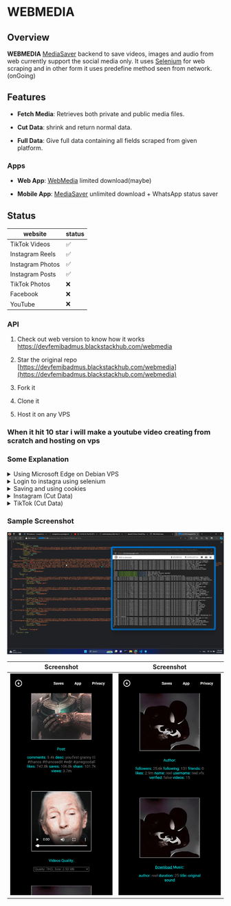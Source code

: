 # WEBMEDIA

## Overview

**WEBMEDIA** [MediaSaver](https://github.com/devfemibadmus/mediasaver) backend to save videos, images and audio from web currently support the social media only. It uses [Selenium](https://github.com/SeleniumHQ/selenium) for web scraping and in other form it uses predefine method seen from network. (onGoing)


## Features

-  **Fetch Media**: Retrieves both private and public media files.

-  **Cut Data**: shrink and return normal data.

-  **Full Data**: Give full data containing all fields scraped from given platform.


### Apps

-  **Web App**: [WebMedia](https://devfemibadmus.blackstackhub.com/webmedia) limited download(maybe)

-  **Mobile App**: [MediaSaver](https://github.com/devfemibadmus/mediasaver) unlimited download + WhatsApp status saver
  

## Status
|website| status |
|--|--|
| TikTok Videos |✅|
| Instagram Reels |✅|
| Instagram Photos |✅|
| Instagram Posts |✅|
| TikTok Photos |❌|
| Facebook|❌|
| YouTube|❌|


### API


1. Check out web version to know how it works https://devfemibadmus.blackstackhub.com/webmedia

1. Star the original repo [https://devfemibadmus.blackstackhub.com/webmedia](https://devfemibadmus.blackstackhub.com/webmedia)

2. Fork it

3. Clone it

4. Host it on any VPS

### When it hit 10 star i will make a youtube video creating from scratch and hosting on vps

### Some Explanation

<details>
<summary>Using Microsoft Edge on Debian VPS</summary>

1. **Familiarize Yourself with Edge WebDriver and Selenium**

   Before proceeding, you might want to check out these issues on GitHub related to Edge WebDriver:
   - [No latest stable release for Linux · Issue #156](https://github.com/MicrosoftEdge/EdgeWebDriver/issues/156)
   - [How to determine the correct Microsoft Edge WebDriver version for a given Edge browser version · Issue #158](https://github.com/MicrosoftEdge/EdgeWebDriver/issues/158#issuecomment-2263769092)

2. **Install Microsoft Edge and Edge WebDriver on Debian**

   - First, add the Microsoft repository to your APT sources list:

     ```bash
     sudo nano /etc/apt/sources.list.d/microsoft-edge.list
     ```

     Add the following line:

     ```bash
     deb [arch=amd64] https://packages.microsoft.com/repos/edge stable main
     ```

     Then, download and add the Microsoft GPG key:

     ```bash
     wget -q https://packages.microsoft.com/keys/microsoft.asc -O microsoft.asc
     sudo gpg --dearmor -o /etc/apt/trusted.gpg.d/microsoft.gpg microsoft.asc
     ```

   - Update the APT package list and check for available versions of Microsoft Edge:

     ```bash
     sudo apt update
     apt list -a microsoft-edge-stable
     ```

   - Install the latest matching version of Microsoft Edge:

     ```bash
     sudo apt install microsoft-edge-stable=123.0.2420.53-1
     ```

   - Download the matching version of Edge WebDriver and install it:

     ```bash
     sudo wget https://msedgewebdriverstorage.blob.core.windows.net/edgewebdriver/123.0.2420.53/edgedriver_linux64.zip
     unzip edgedriver_linux64.zip
     sudo mv msedgedriver /usr/local/bin/
     ```

</details>

<details>
<summary>Login to instagra using selenium</summary>

```python
import time  # Imports the time module, used for adding delays in the script.
import pickle  # Imports the pickle module, used for serializing and deserializing objects.
import os  # Imports the os module, used for interacting with the operating system.
from selenium import webdriver  # Imports the webdriver module from Selenium, used for controlling web browsers.
from selenium.webdriver.common.by import By  # Imports By, which allows selecting elements by various attributes.
from selenium.webdriver.edge.options import Options  # Imports Options, which allows setting Edge browser options.
from selenium.webdriver.edge.service import Service  # Imports Service, which helps manage the Edge WebDriver service.
from selenium.webdriver.support.ui import WebDriverWait  # Imports WebDriverWait, used for waiting for conditions.
from selenium.webdriver.support import expected_conditions as EC  # Imports expected_conditions, which provides conditions to wait for.

class Instagram:
    def __init__(self, username=None, password=None):
        self.username = username  # Stores the username for Instagram login.
        self.password = password  # Stores the password for Instagram login.
        self.edge_options = Options()  # Creates an Options object for configuring Edge WebDriver.
        self.edge_options.use_chromium = True  # Configures the WebDriver to use Chromium-based Edge.
        self.edge_options.add_argument("--headless")  # Runs the browser in headless mode (without GUI).
        self.edge_options.add_argument("--mute-audio")  # Mutes any audio played by the browser.
        self.edge_options.add_argument("--disable-gpu")  # Disables GPU usage to avoid graphical issues.
        service = Service('/usr/local/bin/msedgedriver')  # Specifies the path to the Edge WebDriver executable.
        self.edge_options.add_experimental_option('excludeSwitches', ['enable-logging'])  # Disables certain logging options.
        self.browser = webdriver.Edge(service=service, options=self.edge_options)  # Creates a new Edge browser instance with the specified options.
        self.browser.set_script_timeout(50)  # Sets the maximum time to wait for scripts to execute.

        self.browser.get('https://www.instagram.com')  # Opens the Instagram login page.
        self.wait_for_page_load()  # Calls a method to wait until the page is fully loaded.
        self.login()  # Calls the login method to log into Instagram.

    def wait_for_page_load(self):
        WebDriverWait(self.browser, 10).until(
            lambda driver: driver.execute_script("return document.readyState") == "complete"
        )  # Waits until the page's JavaScript has finished loading.

    def login(self):
        # Enter username
        username_input = WebDriverWait(self.browser, 10).until(
            EC.presence_of_element_located((By.NAME, 'username'))
        )  # Waits for the username input field to appear and selects it.
        username_input.send_keys(self.username)  # Types the username into the input field.

        # Enter password
        password_input = self.browser.find_element(By.NAME, 'password')  # Finds the password input field.
        password_input.send_keys(self.password)  # Types the password into the input field.

        # Click login button
        login_button = self.browser.find_element(By.XPATH, "//button[@type='submit']")  # Finds the login button using XPath.
        login_button.click()  # Clicks the login button.

        # Wait for login to complete (home page or error message)
        self.wait_for_page_load()  # Waits until the next page is fully loaded.
        time.sleep(5)  # Add extra wait for redirection.

        # Check if login was successful
        if "https://www.instagram.com/" in self.browser.current_url:
            print("Login successful")
            print(self.browser.current_url)  # If extra param then account need auth 2FA very simple it can be solve easily hit me
        else:
            print("Login failed")

if __name__ == "__main__":
    username = "username"  # Placeholder for Instagram username.
    password = "passwd"  # Placeholder for Instagram password.

    insta_bot = Instagram(username, password)  # Creates an instance of the Instagram class and logs in with the provided credentials.

```
</details>

<details>
<summary>Saving and using cookies</summary>

```python
def save_cookies(self):
        try:
            print("Saving cookies to file...")
            with open("cookies.pkl", "wb") as f:
                pickle.dump(self.browser.get_cookies(), f)
            print("Cookies successfully saved.")
        except Exception as e:
            print(f"Error saving cookies: {e}")
```
#### Zoom and read log

![post and video quality](conf/image%20copy%205.png?raw=true)
</details>

<details>
<summary>Instagram (Cut Data)</summary>

```json

{

    "author": {

        "followers": 10142,

        "image": "https://instagram.flos5-3.fna.fbcdn.net/v/t51.28...",

        "name": "Nupat | Learn tech skills",

        "username": "nupat_technologies",

        "verified": false,

        "videos": 664

    },

    "content": {

        "cover": "https://instagram.flos5-2.fna.fbcdn.net/v/t51.2...",

        "desc": "The motivation to keep going always.\nWe are at it always, steady grinding 💪 💯",

        "id": "3423747737702041332",

        "likes": 12,

        "play": 82,

        "shortcode": "C-DmG16Rwb0",

        "views": 33

    },
 
    "media": [

        {

            "display_url": "https://instagram.flos5-3.fna.fbcdn.net/o1/v/t1...",

            "id": "3423747737702041332",

            "is_video": true,

           "shortcode": "C-DmG16Rwb0"

        }

    ],

    "platform": "instagram"

}

```
</details>

<details>
<summary>TikTok (Cut Data)</summary>

```json

{

    "author": {

        "followers": 38,

        "following": 3,

        "friends": 0,

        "image": "https://p16-sign-va.tiktokcdn.com/tos-maliva-avt...",

        "likes": 216,

        "name": "devfemibadmus",

        "username": "devfemibadmus",

        "verified": false,

        "videos": 7

    },

    "content": {

        "comments": 0,

        "cover": "https://p16-sign-va.tiktokcdn.com/obj/tos-maliva...",

        "desc": "24hrs #nigeriaprogrammer #debian",

        "id": "7390912680883899654",

        "likes": 7,

        "saves": 0,

        "share": 0,

        "views": 478

    },

    "is_video": true,

    "music": {

        "author": "devfemibadmus",

        "cover": "https://p16-sign-va.tiktokcdn.com/tos-maliva-avt..",

        "duration": 68,

        "src": "https://v16-webapp-prime.tiktok.com/video/tos/useast2a/tos-usea..",

        "title": "original sound - devfemibadmus"

    },

    "platform": "tiktok",

    "videos": [

        {

        "hq": {

            "address": "https://api16-normal-c-useast1a.tiktokv.com/a...",

            "size": 4528979

            }

        },

        {

        "fhd": {

            "address": "https://api16-normal-c-useast1a.tiktokv.com/a...",

            "size": 3692139

            }

        },

        {

        "hd": {

            "address": "https://api16-normal-c-useast1a.tiktokv.com/aweme/v1/p...",

            "size": 2663135

            }

        }

    ]

}

```
</details>


### Sample Screenshot

![post and video quality](conf/image%20copy%205.png?raw=true)

| Screenshot | Screenshot |
|-------------------------------------------------------------|-------------------------------------------------------------|
| ![post and video quality](conf/screenshot/127.0.0.1_5000_(iPhone%2014%20Pro%20Max).png?raw=true) | ![author and musicc](conf/screenshot/127.0.0.1_5000_(iPhone%2014%20Pro%20Max)%20(1).png?raw=true) |

